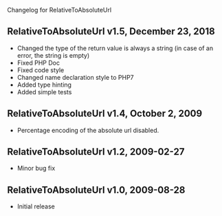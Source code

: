 Changelog for RelativeToAbsoluteUrl

RelativeToAbsoluteUrl v1.5, December 23, 2018
----------------------------------------------
- Changed the type of the return value is always a string (in case of an error, the string is empty)
- Fixed PHP Doc
- Fixed code style
- Changed name declaration style to PHP7
- Added type hinting
- Added simple tests

RelativeToAbsoluteUrl v1.4, October 2, 2009
----------------------------------------------
- Percentage encoding of the absolute url disabled.

RelativeToAbsoluteUrl v1.2, 2009-02-27
-----------------------------------------------
- Minor bug fix


RelativeToAbsoluteUrl v1.0, 2009-08-28
----------------------------------------
- Initial release